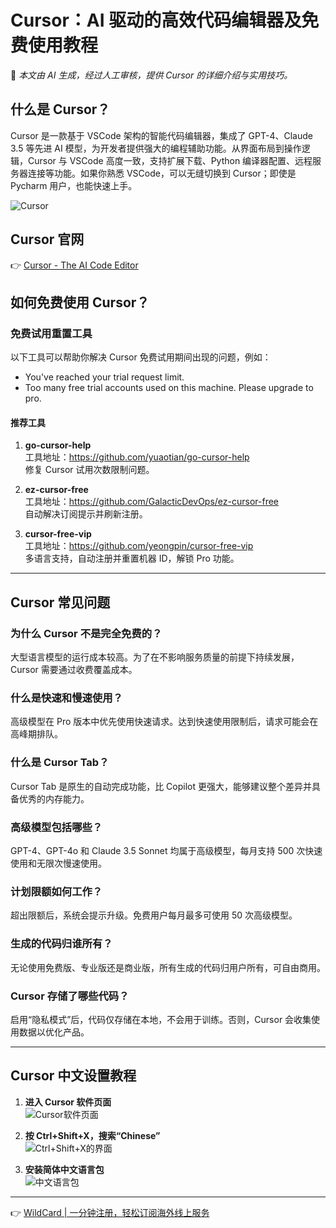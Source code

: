 # Cursor：AI 驱动的高效代码编辑器及免费使用教程

🤖 *本文由 AI 生成，经过人工审核，提供 Cursor 的详细介绍与实用技巧。*

## 什么是 Cursor？

Cursor 是一款基于 VSCode 架构的智能代码编辑器，集成了 GPT-4、Claude 3.5 等先进 AI 模型，为开发者提供强大的编程辅助功能。从界面布局到操作逻辑，Cursor 与 VSCode 高度一致，支持扩展下载、Python 编译器配置、远程服务器连接等功能。如果你熟悉 VSCode，可以无缝切换到 Cursor；即使是 Pycharm 用户，也能快速上手。

![Cursor](https://bbtdd.com/img/9911633690945.webp)

## Cursor 官网

👉 [Cursor - The AI Code Editor](https://bbtdd.com/WildCard)

## 如何免费使用 Cursor？

### 免费试用重置工具

以下工具可以帮助你解决 Cursor 免费试用期间出现的问题，例如：
- You've reached your trial request limit.
- Too many free trial accounts used on this machine. Please upgrade to pro.

#### 推荐工具
1. **go-cursor-help**  
   工具地址：<https://github.com/yuaotian/go-cursor-help>  
   修复 Cursor 试用次数限制问题。

2. **ez-cursor-free**  
   工具地址：<https://github.com/GalacticDevOps/ez-cursor-free>  
   自动解决订阅提示并刷新注册。

3. **cursor-free-vip**  
   工具地址：<https://github.com/yeongpin/cursor-free-vip>  
   多语言支持，自动注册并重置机器 ID，解锁 Pro 功能。

---

## Cursor 常见问题

### 为什么 Cursor 不是完全免费的？
大型语言模型的运行成本较高。为了在不影响服务质量的前提下持续发展，Cursor 需要通过收费覆盖成本。

### 什么是快速和慢速使用？
高级模型在 Pro 版本中优先使用快速请求。达到快速使用限制后，请求可能会在高峰期排队。

### 什么是 Cursor Tab？
Cursor Tab 是原生的自动完成功能，比 Copilot 更强大，能够建议整个差异并具备优秀的内存能力。

### 高级模型包括哪些？
GPT-4、GPT-4o 和 Claude 3.5 Sonnet 均属于高级模型，每月支持 500 次快速使用和无限次慢速使用。

### 计划限额如何工作？
超出限额后，系统会提示升级。免费用户每月最多可使用 50 次高级模型。

### 生成的代码归谁所有？
无论使用免费版、专业版还是商业版，所有生成的代码归用户所有，可自由商用。

### Cursor 存储了哪些代码？
启用“隐私模式”后，代码仅存储在本地，不会用于训练。否则，Cursor 会收集使用数据以优化产品。

---

## Cursor 中文设置教程

1. **进入 Cursor 软件页面**  
   ![Cursor软件页面](https://bbtdd.com/img/0396331709351864.webp)

2. **按 Ctrl+Shift+X，搜索“Chinese”**  
   ![Ctrl+Shift+X的界面](https://bbtdd.com/img/1333432818.webp)

3. **安装简体中文语言包**  
   ![中文语言包](https://bbtdd.com/img/5211359204225.webp)

---

👉 [WildCard | 一分钟注册，轻松订阅海外线上服务](https://bbtdd.com/WildCard)